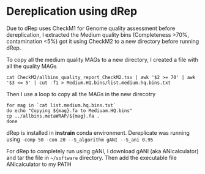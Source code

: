 # Dereplication using dRep
Due to dRep uses CheckM1 for Genome quality assessment before dereplication, I extracted the Medium quality bins (Completeness >70%, contamination <5%) got it using CheckM2 to a new directory before running dRep.

To copy all the medium quality MAGs to a new directory, I created a file with all the quality MAGs
```
cat CheckM2/allbins_quality_report_CheckM2.tsv | awk '$2 >= 70' | awk '$3 <= 5' | cut -f1 > Medium.HQ.bins/list.medium.hq.bins.txt
```

Then I use a loop to copy all the MAGs in the new direcotry
```
for mag in `cat list.medium.hq.bins.txt`
do echo "Copying ${mag}.fa to Mediuam.HQ.bins"
cp ../allbins.metaWRAP/${mag}.fa .
done

```

dRep is installed in **instrain** conda environment. Dereplicate was running using ```-comp 50 -con 20 --S_algorithm gANI --S_ani 0.95```

For dRep to completely run using gANI, I download gANI (aka ANIcalculator) and tar the file in ```~/software``` directory. Then add the executable file ANIcalculator to my PATH









